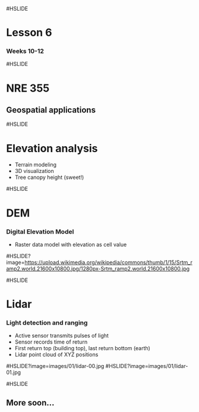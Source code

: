 #HSLIDE
# Lesson 6
### Weeks 10-12

#HSLIDE
# NRE 355
## Geospatial applications


#HSLIDE
# Elevation analysis
* Terrain modeling
* 3D visualization
* Tree canopy height (sweet!)


#HSLIDE
# DEM
### Digital Elevation Model
* Raster data model with elevation as cell value

#HSLIDE?image=https://upload.wikimedia.org/wikipedia/commons/thumb/1/15/Srtm_ramp2.world.21600x10800.jpg/1280px-Srtm_ramp2.world.21600x10800.jpg

#HSLIDE
# Lidar
### Light detection and ranging
* Active sensor transmits pulses of light
* Sensor records time of return
* First return top (building top), last return bottom (earth)
* Lidar point cloud of XYZ positions

#HSLIDE?image=images/01/lidar-00.jpg
#HSLIDE?image=images/01/lidar-01.jpg

#HSLIDE
## More soon... 
